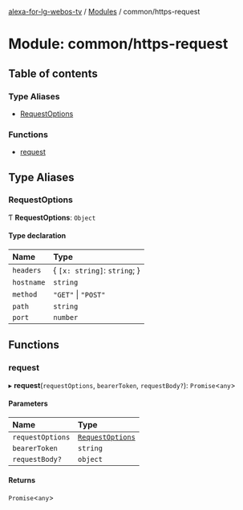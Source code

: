 [alexa-for-lg-webos-tv](../README.md) / [Modules](../modules.md) / common/https-request

# Module: common/https-request

## Table of contents

### Type Aliases

- [RequestOptions](common_https_request.md#requestoptions)

### Functions

- [request](common_https_request.md#request)

## Type Aliases

### RequestOptions

Ƭ **RequestOptions**: `Object`

#### Type declaration

| Name | Type |
| :------ | :------ |
| `headers` | \{ `[x: string]`: `string`;  } |
| `hostname` | `string` |
| `method` | ``"GET"`` \| ``"POST"`` |
| `path` | `string` |
| `port` | `number` |

## Functions

### request

▸ **request**(`requestOptions`, `bearerToken`, `requestBody?`): `Promise`\<`any`\>

#### Parameters

| Name | Type |
| :------ | :------ |
| `requestOptions` | [`RequestOptions`](common_https_request.md#requestoptions) |
| `bearerToken` | `string` |
| `requestBody?` | `object` |

#### Returns

`Promise`\<`any`\>
